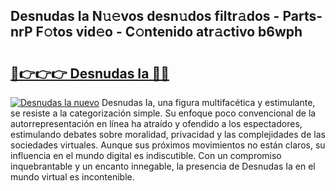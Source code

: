 ## Desnudas Ia N𝚞𝚎vos desn𝚞dos filtr𝚊dos - Parts-nrP F𝚘tos vid𝚎o - C𝚘ntenido atr𝚊ctivo b6wph

# <h2><a href="http://mb2k6m.tromn.icu/?c=Desnudas+Ia">🔗👉👉👉 Desnudas Ia 🔗🔗</a></h2>

[![Desnudas Ia nuevo](https://i.imgur.com/pEAQMta.gif)](http://mb2k6m.tromn.icu/?c=Desnudas+Ia)
Desnudas Ia, una figura multifacética y estimulante, se resiste a la categorización simple. Su enfoque poco convencional de la autorrepresentación en línea ha atraído y ofendido a los espectadores, estimulando debates sobre moralidad, privacidad y las complejidades de las sociedades virtuales. Aunque sus próximos movimientos no están claros, su influencia en el mundo digital es indiscutible. Con un compromiso inquebrantable y un encanto innegable, la presencia de Desnudas Ia en el mundo virtual es incontenible.

